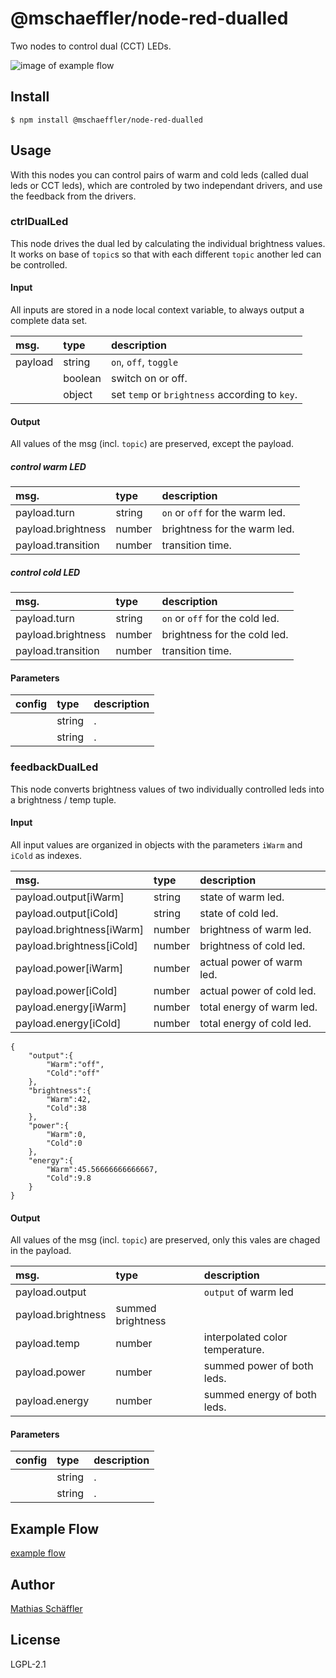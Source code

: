 # @mschaeffler/node-red-dualled

Two nodes to control dual (CCT) LEDs.

![image of example flow](https://github.com/m-schaeffler/node-red-my-nodes/raw/main/node-red-dualled/examples/dual.png)

## Install

```
$ npm install @mschaeffler/node-red-dualled
```

## Usage

With this nodes you can control pairs of warm and cold leds (called dual leds or CCT leds),
which are controled by two independant drivers, and use the feedback from the drivers.

### ctrlDualLed

This node drives the dual led by calculating the individual brightness values.
It works on base of `topic`s so that with each different `topic` another led can be controlled.

#### Input

All inputs are stored in a node local context variable, to always output a complete data set.

|msg.    | type   | description                       |
|:-------|:-------|:----------------------------------|
|payload | string | `on`, `off`, `toggle`             |
|        | boolean| switch on or off.                 |
|        | object | set `temp` or `brightness` according to `key`.|

#### Output

All values of the msg (incl. `topic`) are preserved, except the payload.

##### control warm LED

|msg.    | type   | description                       |
|:-------|:-------|:----------------------------------|
|payload.turn | string | `on` or `off` for the warm led.|
|payload.brightness | number | brightness for the warm led.|
|payload.transition | number | transition time.       |

##### control cold LED

|msg.    | type   | description                       |
|:-------|:-------|:----------------------------------|
|payload.turn | string | `on` or `off` for the cold led.|
|payload.brightness | number | brightness for the cold led.|
|payload.transition | number | transition time.       |

#### Parameters

|config| type   | description                       |
|:-----|:-------|:----------------------------------|
|  | string | .     |
|    | string | .|

### feedbackDualLed

This node converts brightness values of two individually controlled leds into a brightness / temp tuple.

#### Input

All input values are organized in objects with the parameters `iWarm` and `iCold` as indexes.

|msg.    | type   | description                       |
|:-------|:-------|:----------------------------------|
|payload.output[iWarm]| string | state of warm led.   |
|payload.output[iCold]| string | state of cold led.   |
|payload.brightness[iWarm]| number | brightness of warm led.|
|payload.brightness[iCold]| number | brightness of cold led.|
|payload.power[iWarm]| number | actual power of warm led.|
|payload.power[iCold]| number | actual power of cold led.|
|payload.energy[iWarm]| number | total energy of warm led.|
|payload.energy[iCold]| number | total energy of cold led.|

```
{
    "output":{
        "Warm":"off",
        "Cold":"off"
    },
    "brightness":{
        "Warm":42,
        "Cold":38
    },
    "power":{
        "Warm":0,
        "Cold":0
    },
    "energy":{
        "Warm":45.56666666666667,
        "Cold":9.8
    }
}
```

#### Output

All values of the msg (incl. `topic`) are preserved, only this vales are chaged in the payload.

|msg.    | type   | description                       |
|:-------|:-------|:----------------------------------|
|payload.output|  | `output` of warm led              |
|payload.brightness| summed brightness                |
|payload.temp| number | interpolated color temperature.|
|payload.power| number | summed power of both leds.   |
|payload.energy| number | summed energy of both leds. |

#### Parameters

|config| type   | description                       |
|:-----|:-------|:----------------------------------|
|  | string | .     |
|    | string | .|

## Example Flow

[example flow](https://github.com/m-schaeffler/node-red-my-nodes/raw/main/node-red-dualled/examples/dual.json)

## Author

[Mathias Schäffler](https://github.com/m-schaeffler)

## License

LGPL-2.1
